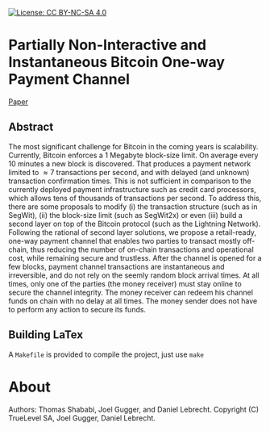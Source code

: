 [![License: CC BY-NC-SA 4.0](https://img.shields.io/badge/License-CC%20BY--NC--SA%204.0-lightgrey.svg)](https://creativecommons.org/licenses/by-nc-sa/4.0/)

Partially Non-Interactive and Instantaneous Bitcoin One-way Payment Channel
===

[Paper](./btc-channel.pdf)

## Abstract

The most significant challenge for Bitcoin in the coming years
is scalability. Currently, Bitcoin enforces a 1 Megabyte block-size limit. On
average every 10 minutes a new block is discovered. That produces a payment
network limited to $\approx7$ transactions per second, and with delayed (and
unknown) transaction confirmation times. This is not sufficient in comparison
to the currently deployed payment infrastructure such as credit card
processors, which allows tens of thousands of transactions per second. To
address this, there are some proposals to modify (i) the transaction structure
(such as in SegWit), (ii) the block-size limit (such as SegWit2x) or even
(iii) build a second layer on top of the Bitcoin protocol (such as the
Lightning Network). Following the rational of second layer solutions, we
propose a retail-ready, one-way payment channel that enables two parties to
transact mostly off-chain, thus reducing the number of on-chain transactions
and operational cost, while remaining secure and trustless. After the channel
is opened for a few blocks, payment channel transactions are instantaneous and
irreversible, and do not rely on the seemly random block arrival times. At all
times, only one of the parties (the money receiver) must stay online to secure
the channel integrity. The money receiver can redeem his channel funds on
chain with no delay at all times. The money sender does not have to perform
any action to secure its funds.

## Building LaTex

A `Makefile` is provided to compile the project, just use `make`

About
===

Authors: Thomas Shababi, Joel Gugger, and Daniel Lebrecht. Copyright (C) TrueLevel SA, Joel Gugger, Daniel Lebrecht.
